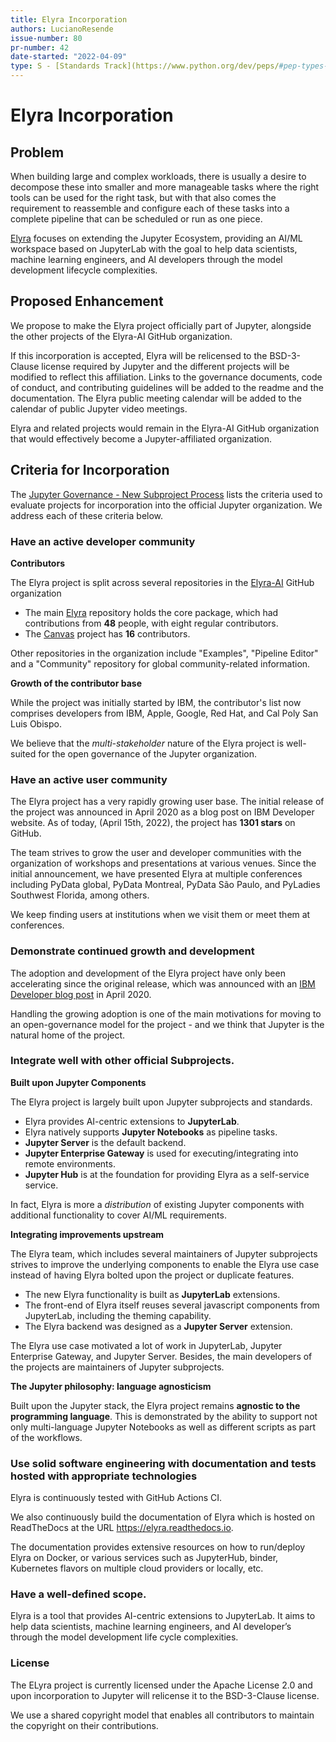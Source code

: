 ```yaml
---
title: Elyra Incorporation
authors: LucianoResende
issue-number: 80
pr-number: 42
date-started: "2022-04-09"
type: S - [Standards Track](https://www.python.org/dev/peps/#pep-types-key)
---
```


# Elyra Incorporation


## Problem

When building large and complex workloads, there is usually a desire to decompose these into smaller and more manageable tasks where the right tools can be used for the right task, but with that also comes the requirement to reassemble and configure each of these tasks into a complete pipeline that can be scheduled or run as one piece.

[Elyra](https://github.com/elyra-ai/elyra) focuses on extending the Jupyter Ecosystem, providing an AI/ML workspace based on JupyterLab with the goal to help data scientists, machine learning engineers, and AI developers through the model development lifecycle complexities.

## Proposed Enhancement

We propose to make the Elyra project officially part of Jupyter, alongside the other projects of the Elyra-AI GitHub organization.

If this incorporation is accepted, Elyra will be relicensed to the BSD-3-Clause license required by Jupyter and the different projects will be modified to reflect this affiliation. Links to the governance documents, code of conduct, and contributing guidelines will be added to the readme and the documentation. The Elyra public meeting calendar will be added to the calendar of public Jupyter video meetings.

Elyra and related projects would remain in the Elyra-AI GitHub organization that would effectively become a Jupyter-affiliated organization.

## Criteria for Incorporation

The [Jupyter Governance - New Subproject Process](https://github.com/jupyter/governance/blob/master/newsubprojects.md) lists the criteria used to evaluate projects for incorporation into the official Jupyter organization. We address each of these criteria below.


### Have an active developer community

**Contributors**

The Elyra project is split across several repositories in the [Elyra-AI](https://github.com/elyra-ai) GitHub organization

 - The main [Elyra](https://github.com/elyra-ai/elyra) repository holds the core package, which had contributions from **48** people, with eight regular contributors.
 - The [Canvas](https://github.com/elyra-ai/canvas) project has **16** contributors.

Other repositories in the organization include "Examples", "Pipeline Editor" and a "Community" repository for global community-related information.

**Growth of the contributor base**

While the project was initially started by IBM, the contributor's list now comprises developers from IBM, Apple, Google, Red Hat, and Cal Poly San Luis Obispo.

We believe that the *multi-stakeholder* nature of the Elyra project is well-suited for the open governance of the Jupyter organization.

### Have an active user community

The Elyra project has a very rapidly growing user base. The initial release of the project was announced in April 2020 as a blog post on IBM Developer website. As of today, (April  15th, 2022), the project has **1301 stars** on GitHub.

The team strives to grow the user and developer communities with the organization of workshops and presentations at various venues. Since the initial announcement, we have presented Elyra at multiple conferences including PyData global, PyData Montreal, PyData São Paulo, and PyLadies Southwest Florida, among others.

We keep finding users at institutions when we visit them or meet them at conferences.

### Demonstrate continued growth and development

The adoption and development of the Elyra project have only been accelerating since the original release, which was announced with an [IBM Developer blog post](https://developer.ibm.com/blogs/open-source-elyra-ai-toolkit-simplifies-data-model-development/) in April 2020.

Handling the growing adoption is one of the main motivations for moving to an open-governance model for the project - and we think that Jupyter is the natural home of the project.

### Integrate well with other official Subprojects.

**Built upon Jupyter Components**

The Elyra project is largely built upon Jupyter subprojects and standards.

 - Elyra provides AI-centric extensions to **JupyterLab**.
 - Elyra natively supports **Jupyter Notebooks** as pipeline tasks.
 - **Jupyter Server** is the default backend.
 - **Jupyter Enterprise Gateway** is used for executing/integrating into remote environments.
 - **Jupyter Hub** is at the foundation for providing Elyra as a self-service service.

In fact, Elyra is more a *distribution* of existing Jupyter components with additional functionality to cover AI/ML requirements.

**Integrating improvements upstream**

The Elyra team, which includes several maintainers of Jupyter subprojects strives to improve the underlying components to enable the Elyra use case instead of having Elyra bolted upon the project or duplicate features.

 - The new Elyra functionality is built as **JupyterLab** extensions.
 - The front-end of Elyra itself reuses several javascript components from JupyterLab, including the theming capability.
 - The Elyra backend was designed as a **Jupyter Server** extension.

The Elyra use case motivated a lot of work in JupyterLab, Jupyter Enterprise Gateway, and Jupyter Server. Besides, the main developers of the projects are maintainers of Jupyter subprojects.

**The Jupyter philosophy: language agnosticism**

Built upon the Jupyter stack, the Elyra project remains **agnostic to the programming language**. This is demonstrated by the ability to support not only multi-language Jupyter Notebooks as well as different scripts as part of the workflows.

### Use solid software engineering with documentation and tests hosted with appropriate technologies

Elyra is continuously tested with GitHub Actions CI.

We also continuously build the documentation of Elyra which is hosted on ReadTheDocs at the URL https://elyra.readthedocs.io.

The documentation provides extensive resources on how to run/deploy Elyra on Docker, or various services such as JupyterHub, binder, Kubernetes flavors on multiple cloud providers or locally, etc.

### Have a well-defined scope.

Elyra is a tool that provides AI-centric extensions to JupyterLab. It aims to help data scientists, machine learning engineers, and AI developer’s through the model development life cycle complexities.

### License

The ELyra project is currently licensed under the Apache License 2.0 and upon incorporation to Jupyter will relicense it to the BSD-3-Clause license.

We use a shared copyright model that enables all contributors to maintain the copyright on their contributions.
